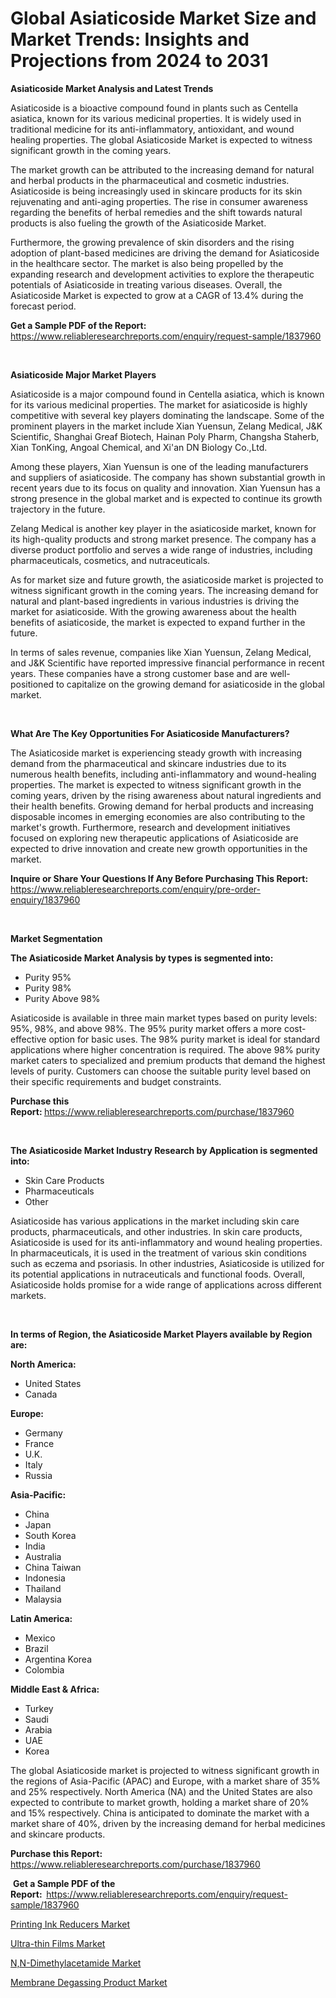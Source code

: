<p><h1>Global Asiaticoside Market Size and Market Trends: Insights and Projections from 2024 to 2031</h1></p><p><strong>Asiaticoside Market Analysis and Latest Trends</strong></p>
<p><p>Asiaticoside is a bioactive compound found in plants such as Centella asiatica, known for its various medicinal properties. It is widely used in traditional medicine for its anti-inflammatory, antioxidant, and wound healing properties. The global Asiaticoside Market is expected to witness significant growth in the coming years.</p><p>The market growth can be attributed to the increasing demand for natural and herbal products in the pharmaceutical and cosmetic industries. Asiaticoside is being increasingly used in skincare products for its skin rejuvenating and anti-aging properties. The rise in consumer awareness regarding the benefits of herbal remedies and the shift towards natural products is also fueling the growth of the Asiaticoside Market.</p><p>Furthermore, the growing prevalence of skin disorders and the rising adoption of plant-based medicines are driving the demand for Asiaticoside in the healthcare sector. The market is also being propelled by the expanding research and development activities to explore the therapeutic potentials of Asiaticoside in treating various diseases. Overall, the Asiaticoside Market is expected to grow at a CAGR of 13.4% during the forecast period.</p></p>
<p><strong>Get a Sample PDF of the Report:&nbsp;</strong> <a href="https://www.reliableresearchreports.com/enquiry/request-sample/1837960">https://www.reliableresearchreports.com/enquiry/request-sample/1837960</a></p>
<p>&nbsp;</p>
<p><strong>Asiaticoside Major Market Players</strong></p>
<p><p>Asiaticoside is a major compound found in Centella asiatica, which is known for its various medicinal properties. The market for asiaticoside is highly competitive with several key players dominating the landscape. Some of the prominent players in the market include Xian Yuensun, Zelang Medical, J&K Scientific, Shanghai Greaf Biotech, Hainan Poly Pharm, Changsha Staherb, Xian TonKing, Angoal Chemical, and Xi'an DN Biology Co.,Ltd.</p><p>Among these players, Xian Yuensun is one of the leading manufacturers and suppliers of asiaticoside. The company has shown substantial growth in recent years due to its focus on quality and innovation. Xian Yuensun has a strong presence in the global market and is expected to continue its growth trajectory in the future.</p><p>Zelang Medical is another key player in the asiaticoside market, known for its high-quality products and strong market presence. The company has a diverse product portfolio and serves a wide range of industries, including pharmaceuticals, cosmetics, and nutraceuticals.</p><p>As for market size and future growth, the asiaticoside market is projected to witness significant growth in the coming years. The increasing demand for natural and plant-based ingredients in various industries is driving the market for asiaticoside. With the growing awareness about the health benefits of asiaticoside, the market is expected to expand further in the future.</p><p>In terms of sales revenue, companies like Xian Yuensun, Zelang Medical, and J&K Scientific have reported impressive financial performance in recent years. These companies have a strong customer base and are well-positioned to capitalize on the growing demand for asiaticoside in the global market.</p></p>
<p>&nbsp;</p>
<p><strong>What Are The Key Opportunities For Asiaticoside Manufacturers?</strong></p>
<p><p>The Asiaticoside market is experiencing steady growth with increasing demand from the pharmaceutical and skincare industries due to its numerous health benefits, including anti-inflammatory and wound-healing properties. The market is expected to witness significant growth in the coming years, driven by the rising awareness about natural ingredients and their health benefits. Growing demand for herbal products and increasing disposable incomes in emerging economies are also contributing to the market's growth. Furthermore, research and development initiatives focused on exploring new therapeutic applications of Asiaticoside are expected to drive innovation and create new growth opportunities in the market.</p></p>
<p><strong>Inquire or Share Your Questions If Any Before Purchasing This Report:</strong> <a href="https://www.reliableresearchreports.com/enquiry/pre-order-enquiry/1837960">https://www.reliableresearchreports.com/enquiry/pre-order-enquiry/1837960</a></p>
<p>&nbsp;</p>
<p><strong>Market Segmentation</strong></p>
<p><strong>The Asiaticoside Market Analysis by types is segmented into:</strong></p>
<p><ul><li>Purity 95%</li><li>Purity 98%</li><li>Purity Above 98%</li></ul></p>
<p><p>Asiaticoside is available in three main market types based on purity levels: 95%, 98%, and above 98%. The 95% purity market offers a more cost-effective option for basic uses. The 98% purity market is ideal for standard applications where higher concentration is required. The above 98% purity market caters to specialized and premium products that demand the highest levels of purity. Customers can choose the suitable purity level based on their specific requirements and budget constraints.</p></p>
<p><strong>Purchase this Report:&nbsp;</strong><a href="https://www.reliableresearchreports.com/purchase/1837960">https://www.reliableresearchreports.com/purchase/1837960</a></p>
<p>&nbsp;</p>
<p><strong>The Asiaticoside Market Industry Research by Application is segmented into:</strong></p>
<p><ul><li>Skin Care Products</li><li>Pharmaceuticals</li><li>Other</li></ul></p>
<p><p>Asiaticoside has various applications in the market including skin care products, pharmaceuticals, and other industries. In skin care products, Asiaticoside is used for its anti-inflammatory and wound healing properties. In pharmaceuticals, it is used in the treatment of various skin conditions such as eczema and psoriasis. In other industries, Asiaticoside is utilized for its potential applications in nutraceuticals and functional foods. Overall, Asiaticoside holds promise for a wide range of applications across different markets.</p></p>
<p>&nbsp;</p>
<p><strong>In terms of Region, the Asiaticoside Market Players available by Region are:</strong></p>
<p>
    <p> <strong> North America: </strong>
        <ul>
            <li>United States</li>
            <li>Canada</li>
        </ul>
        </p> 
    <p> <strong> Europe: </strong>
        <ul>
            <li>Germany</li>
            <li>France</li>
            <li>U.K.</li>
            <li>Italy</li>
            <li>Russia</li>
        </ul>
        </p> 
    <p> <strong> Asia-Pacific: </strong>
        <ul>
            <li>China</li>
            <li>Japan</li>
            <li>South Korea</li>
            <li>India</li>
            <li>Australia</li>
            <li>China Taiwan</li>
            <li>Indonesia</li>
            <li>Thailand</li>
            <li>Malaysia</li>
        </ul>
        </p> 
    <p> <strong> Latin America: </strong>
        <ul>
            <li>Mexico</li>
            <li>Brazil</li>
            <li>Argentina Korea</li>
            <li>Colombia</li>
        </ul>
        </p> 
    <p> <strong> Middle East & Africa: </strong>
        <ul>
            <li>Turkey</li>
            <li>Saudi</li>
            <li>Arabia</li>
            <li>UAE</li>
            <li>Korea</li>
        </ul>
    </p>
    </p>
<p><p>The global Asiaticoside market is projected to witness significant growth in the regions of Asia-Pacific (APAC) and Europe, with a market share of 35% and 25% respectively. North America (NA) and the United States are also expected to contribute to market growth, holding a market share of 20% and 15% respectively. China is anticipated to dominate the market with a market share of 40%, driven by the increasing demand for herbal medicines and skincare products.</p></p>
<p><strong>Purchase this Report: </strong><a href="https://www.reliableresearchreports.com/purchase/1837960">https://www.reliableresearchreports.com/purchase/1837960</a></p>
<p>&nbsp;<strong>Get a Sample PDF of the Report:&nbsp;&nbsp;</strong><a href="https://www.reliableresearchreports.com/enquiry/request-sample/1837960">https://www.reliableresearchreports.com/enquiry/request-sample/1837960</a></p>
<p><strong></strong></p>
<p><p><a href="https://view.publitas.com/reportprime-1/printing-ink-reducers-market-size-share-trends-analysis-report-by-material-by-type-by-end-user-by-region-and-segment-forecasts-2023-2030/">Printing Ink Reducers Market</a></p><p><a href="https://view.publitas.com/reportprime-1/ultra-thin-films-market-provides-detailed-segmentation-of-this-market-based-on-type-application-and-region-and-forecast-for-the-period-from-2023-2030/">Ultra-thin Films Market</a></p><p><a href="https://view.publitas.com/reportprime-1/n-n-dimethylacetamide-market-size-2023-2030-global-industrial-analysis-key-geographical-regions-market-share-top-key-players-product-types-and-forecast-research-report/">N,N-Dimethylacetamide Market</a></p><p><a href="https://fuschia-pecorino-a6d.notion.site/Membrane-Degassing-Product-Market-Size-and-Examines-its-Market-Scope-with-a-Primary-Focus-on-Growt-3cadb63796bf4659811dfdf33701540f">Membrane Degassing Product Market</a></p></p>